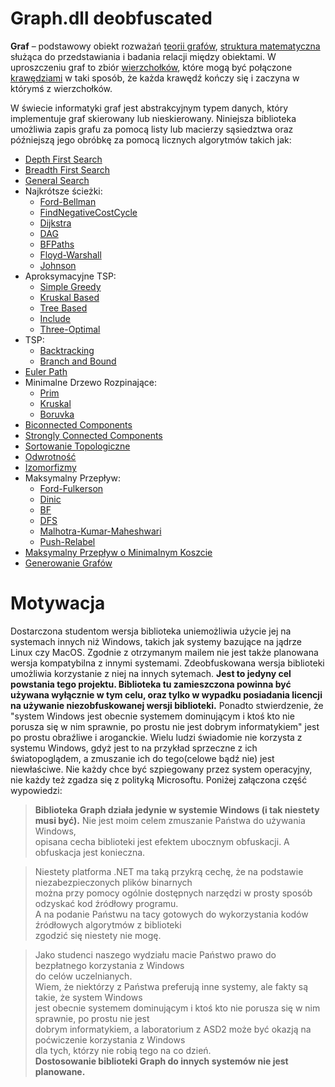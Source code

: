 # Graph.dll deobfuscated
**Graf** – podstawowy obiekt rozważań [teorii grafów](https://pl.wikipedia.org/wiki/Teoria_graf%C3%B3w "Teoria grafów"), [struktura matematyczna](https://pl.wikipedia.org/wiki/Struktura_matematyczna "Struktura matematyczna") służąca do przedstawiania i badania relacji między obiektami. W uproszczeniu graf to zbiór [wierzchołków](https://pl.wikipedia.org/wiki/Wierzcho%C5%82ek_(teoria_graf%C3%B3w) "Wierzchołek (teoria grafów)"), które mogą być połączone [krawędziami](https://pl.wikipedia.org/wiki/Kraw%C4%99d%C5%BA_grafu "Krawędź grafu") w taki sposób, że każda krawędź kończy się i zaczyna w którymś z wierzchołków.

W świecie informatyki graf jest abstrakcyjnym typem danych, który implementuje graf skierowany lub nieskierowany. Niniejsza biblioteka umożliwia zapis grafu za pomocą listy lub macierzy sąsiedztwa oraz późniejszą jego obróbkę za pomocą licznych algorytmów takich jak:
- [Depth First Search](https://github.com/tomasz-herman/Graph.dll/blob/master/ASD/Graphs/DFSGraphExtender.cs#L53 "DFSGraphExtender.cs")
- [Breadth First Search](https://github.com/tomasz-herman/Graph.dll/blob/master/ASD/Graphs/GeneralSearchGraphExtender.cs#L60 "GeneralSearchGraphExtender.cs")
- [General Search](https://github.com/tomasz-herman/Graph.dll/blob/master/ASD/Graphs/GeneralSearchGraphExtender.cs#L60 "GeneralSearchGraphExtender.cs")
- Najkrótsze ścieżki:
  - [Ford-Bellman](https://github.com/tomasz-herman/Graph.dll/blob/master/ASD/Graphs/ShortestPathsGraphExtender.cs#L33 "ShortestPathsGraphExtender.cs")
  - [FindNegativeCostCycle](https://github.com/tomasz-herman/Graph.dll/blob/master/ASD/Graphs/ShortestPathsGraphExtender.cs#L163 "ShortestPathsGraphExtender.cs")
  - [Dijkstra](https://github.com/tomasz-herman/Graph.dll/blob/master/ASD/Graphs/ShortestPathsGraphExtender.cs#L223 "ShortestPathsGraphExtender.cs")
  - [DAG](https://github.com/tomasz-herman/Graph.dll/blob/master/ASD/Graphs/ShortestPathsGraphExtender.cs#L279 "ShortestPathsGraphExtender.cs")
  - [BFPaths](https://github.com/tomasz-herman/Graph.dll/blob/master/ASD/Graphs/ShortestPathsGraphExtender.cs#L321 "ShortestPathsGraphExtender.cs")
  - [Floyd-Warshall](https://github.com/tomasz-herman/Graph.dll/blob/master/ASD/Graphs/ShortestPathsGraphExtender.cs#L357 "ShortestPathsGraphExtender.cs")
  - [Johnson](https://github.com/tomasz-herman/Graph.dll/blob/master/ASD/Graphs/ShortestPathsGraphExtender.cs#L489 "ShortestPathsGraphExtender.cs")
- Aproksymacyjne TSP:
  - [Simple Greedy](https://github.com/tomasz-herman/Graph.dll/blob/master/ASD/Graphs/AproxTSPGraphExtender.cs#L27 "AproxTSPGraphExtender.cs")
  - [Kruskal Based](https://github.com/tomasz-herman/Graph.dll/blob/master/ASD/Graphs/AproxTSPGraphExtender.cs#L75 "AproxTSPGraphExtender.cs")
  - [Tree Based](https://github.com/tomasz-herman/Graph.dll/blob/master/ASD/Graphs/AproxTSPGraphExtender.cs#L141 "AproxTSPGraphExtender.cs")
  - [Include](https://github.com/tomasz-herman/Graph.dll/blob/master/ASD/Graphs/AproxTSPGraphExtender.cs#L216 "AproxTSPGraphExtender.cs")
  - [Three-Optimal](https://github.com/tomasz-herman/Graph.dll/blob/master/ASD/Graphs/AproxTSPGraphExtender.cs#L357 "AproxTSPGraphExtender.cs")
- TSP:
  - [Backtracking](https://github.com/tomasz-herman/Graph.dll/blob/master/ASD/Graphs/BacktrackingTSPGraphExtender.cs#L32 "BacktrackingTSPGraphExtender.cs")
  - [Branch and Bound](https://github.com/tomasz-herman/Graph.dll/blob/master/ASD/Graphs/BranchAndBoundTSPGraphExtender.cs#L31 "BranchAndBoundTSPGraphExtender.cs")
- [Euler Path](https://github.com/tomasz-herman/Graph.dll/blob/master/ASD/Graphs/EulerPathGraphExtender.cs#L26 "EulerPathGraphExtender.cs")
- Minimalne Drzewo Rozpinające:
  - [Prim](https://github.com/tomasz-herman/Graph.dll/blob/master/ASD/Graphs/MSTGraphExtender.cs#L29 "MSTGraphExtender.cs")
  - [Kruskal](https://github.com/tomasz-herman/Graph.dll/blob/master/ASD/Graphs/MSTGraphExtender.cs#L66 "MSTGraphExtender.cs")
  - [Boruvka](https://github.com/tomasz-herman/Graph.dll/blob/master/ASD/Graphs/MSTGraphExtender.cs#L112 "MSTGraphExtender.cs")
- [Biconnected Components](https://github.com/tomasz-herman/Graph.dll/blob/master/ASD/Graphs/BiconnectedGraphExtender.cs#L27 "BiconnectedGraphExtender.cs")
- [Strongly Connected Components](https://github.com/tomasz-herman/Graph.dll/blob/master/ASD/Graphs/SCCGraphExtender.cs#L10 "SCCGraphExtender.cs")
- [Sortowanie Topologiczne](https://github.com/tomasz-herman/Graph.dll/blob/master/ASD/Graphs/GraphHelperExtender.cs#L129 "GraphHelperExtender.cs")
- [Odwrotność](https://github.com/tomasz-herman/Graph.dll/blob/master/ASD/Graphs/SCCGraphExtender.cs#L25 "SCCGraphExtender.cs")
- [Izomorfizmy](https://github.com/tomasz-herman/Graph.dll/blob/master/ASD/Graphs/IsomorphismGraphExtender.cs#L11 "IsomorphismGraphExtender.cs")
- Maksymalny Przepływ:
  - [Ford-Fulkerson](https://github.com/tomasz-herman/Graph.dll/blob/master/ASD/Graphs/MaxFlowGraphExtender.cs#L50 "MaxFlowGraphExtender.cs")
  - [Dinic](https://github.com/tomasz-herman/Graph.dll/blob/master/ASD/Graphs/MaxFlowGraphExtender.cs#L218 "MaxFlowGraphExtender.cs")
  - [BF](https://github.com/tomasz-herman/Graph.dll/blob/master/ASD/Graphs/MaxFlowGraphExtender.cs#L128 "MaxFlowGraphExtender.cs")
  - [DFS](https://github.com/tomasz-herman/Graph.dll/blob/master/ASD/Graphs/MaxFlowGraphExtender.cs#L336 "MaxFlowGraphExtender.cs")
  - [Malhotra-Kumar-Maheshwari](https://github.com/tomasz-herman/Graph.dll/blob/master/ASD/Graphs/MaxFlowGraphExtender.cs#L278 "MaxFlowGraphExtender.cs")
  - [Push-Relabel](https://github.com/tomasz-herman/Graph.dll/blob/master/ASD/Graphs/MaxFlowGraphExtender.cs#L514 "MaxFlowGraphExtender.cs")
- [Maksymalny Przepływ o Minimalnym Koszcie](https://github.com/tomasz-herman/Graph.dll/blob/master/ASD/Graphs/MinCostGraphExtender.cs#L51 "MinCostGraphExtender.cs")
- [Generowanie Grafów](https://github.com/tomasz-herman/Graph.dll/blob/master/ASD/Graphs/RandomGraphGenerator.cs#L11 "RandomGraphGenerator.cs")

# Motywacja

Dostarczona studentom wersja biblioteka uniemożliwia użycie jej na systemach innych niż Windows, takich jak systemy bazujące na jądrze Linux czy MacOS. Zgodnie z otrzymanym mailem nie jest także planowana wersja kompatybilna z innymi systemami. Zdeobfuskowana wersja biblioteki umożliwia korzystanie z niej na innych sytemach. **Jest to jedyny cel powstania tego projektu. Biblioteka tu zamieszczona powinna być używana wyłącznie w tym celu, oraz tylko w wypadku posiadania licencji na używanie niezobfuskowanej wersji biblioteki.** Ponadto stwierdzenie, że "system Windows jest obecnie systemem dominującym i ktoś kto nie porusza się w nim sprawnie, po prostu nie jest dobrym informatykiem" jest po prostu obraźliwe i aroganckie. Wielu ludzi świadomie nie korzysta z systemu Windows, gdyż jest to na przykład sprzeczne z ich światopoglądem, a zmuszanie ich do tego(celowe bądź nie) jest niewłaściwe. Nie każdy chce być szpiegowany przez system operacyjny, nie każdy też zgadza się z polityką Microsoftu. Poniżej załączona część wypowiedzi:
>**Biblioteka Graph działa jedynie w systemie Windows (i tak niestety musi być).**
Nie jest moim celem zmuszanie Państwa do używania Windows,  
opisana cecha biblioteki jest efektem ubocznym obfuskacji. A obfuskacja jest konieczna.  
  
>Niestety platforma .NET ma taką przykrą cechę, że na podstawie niezabezpieczonych plików binarnych  
można przy pomocy ogólnie dostępnych narzędzi w prosty sposób odzyskać kod źródłowy programu.  
A na podanie Państwu na tacy gotowych do wykorzystania kodów źródłowych algorytmów z biblioteki  
zgodzić się niestety nie mogę.  
  
>Jako studenci naszego wydziału macie Państwo prawo do bezpłatnego korzystania z Windows  
do celów uczelnianych.  
Wiem, że niektórzy z Państwa preferują inne systemy, ale fakty są takie, że system Windows  
jest obecnie systemem dominującym i ktoś kto nie porusza się w nim sprawnie, po prostu nie jest  
dobrym informatykiem, a laboratorium z ASD2 może być okazją na poćwiczenie korzystania z Windows  
dla tych, którzy nie robią tego na co dzień.  
**Dostosowanie biblioteki Graph do innych systemów nie jest planowane.**

